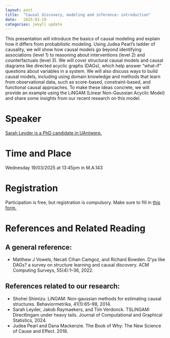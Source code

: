 ```yaml
---
layout: post
title:  "Causal discovery, modeling and inference: introduction"
date:   2025-03-19
categories: jekyll update
---
```


This presentation will introduce the basics of causal modeling and explain how
it differs from probabilistic modeling. Using Judea Pearl’s ladder of causality,
we will show how causal models go beyond identifying associations (level 1) to
reasoning about interventions (level 2) and counterfactuals (level 3).
We will cover structural causal models and causal diagrams like directed
acyclic graphs (DAGs), which help answer “what-if” questions about variables
in a system. We will also discuss ways to build causal models, including using
domain knowledge and methods that learn from observational data, such as
score-based, constraint-based, and functional causal approaches.
To make these ideas concrete, we will provide an example using the LiNGAM
(Linear Non-Gaussian Acyclic Model) and share some insights from our recent
research on this model.

# Speaker
[Sarah Leyder is a PhD candidate in UAntwerp.](https://www.uantwerpen.be/en/staff/sarah-leyder_24529/)

# Time and Place
Wednesday 19/03/2025 at 13:45pm in M.A.143

# Registration
Participation is free, but registration is compulsory.
Make sure to fill in [this form.](https://forms.gle/5MPjnK7N4Rug8SDG7)

# References and Related Reading
## A general reference:
* Matthew J Vowels, Necati Cihan Camgoz, and Richard Bowden. D’ya like DAGs? a survey on structure learning and causal discovery. ACM Computing Surveys, 55(4):1–36, 2022.

## References related to our research:
* Shohei Shimizu. LiNGAM: Non-gaussian methods for estimating causal
  structures. Behaviormetrika, 41(1):65–98, 2014.
* Sarah Leyder, Jakob
  Raymaekers, and Tim Verdonck. TSLiNGAM: Directlingam under heavy tails.
  Journal of Computational and Graphical Statistics, 2024. 
* Judea Pearl and Dana Mackenzie. The Book of Why: The New Science of Cause and Effect. 2018.
